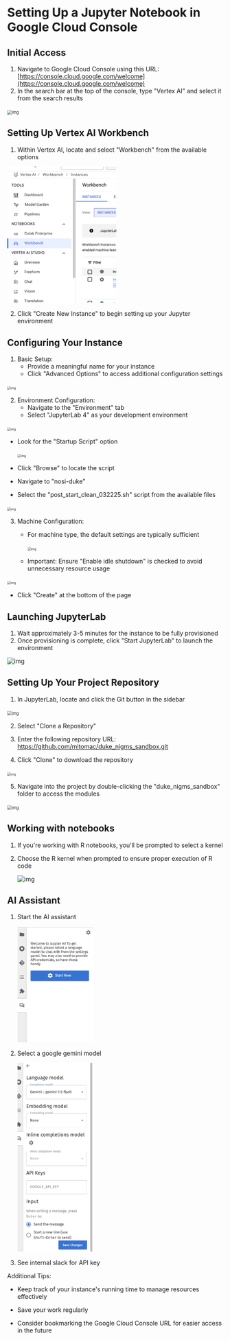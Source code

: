 

# Setting Up a Jupyter Notebook in Google Cloud Console

## Initial Access
1. Navigate to Google Cloud Console using this URL:  [https://console.cloud.google.com/welcome](https://console.cloud.google.com/welcome)
2. In the search bar at the top of the console, type "Vertex AI" and select it from the search results

<img src="https://lh7-rt.googleusercontent.com/docsz/AD_4nXd8h7ybiiNfu3Lm38OdIpG_DKpHNwEszKxsgqSIsrJE_C8tELIL5Mzz5FZ_w7oa1Zi1SEVjPrXjoR8Olt0-P_tZ6tAGhin5jQvX7tRxrTv49oaEMA7TsEypoWaOdFABKVw7VNXD?key=dKp5FwnnbucCvNhB4NAX4_8B" alt="img" style="zoom:67%;" />

## Setting Up Vertex AI Workbench
1. Within Vertex AI, locate and select "Workbench" from the available options

<img src="assets/img/image-20250127200440871.png" alt="image-20250127200440871" style="zoom:50%;" />

2. Click "Create New Instance" to begin setting up your Jupyter environment

## Configuring Your Instance
1. Basic Setup:
   - Provide a meaningful name for your instance
   - Click "Advanced Options" to access additional configuration settings

<img src="https://lh7-rt.googleusercontent.com/docsz/AD_4nXf7EE2lAyE-P4YLaeN71KlypSza91MsdbRWFclwNLNrzLSGEHI8z9UH22ikBX9_0Ljhbi9I4lEte7xmh1anKtS0r3p6lC9097XHoyOkTqYDDPBsugTPDbY32Utid4jE7bnxfpu88w?key=dKp5FwnnbucCvNhB4NAX4_8B" alt="img" style="zoom:50%;" />

2. Environment Configuration:
   - Navigate to the "Environment" tab
   - Select "JupyterLab 4" as your development environment

<img src="https://lh7-rt.googleusercontent.com/docsz/AD_4nXfPzdjxJT9agX1oxjWsbAvOzAkdffAfeUeGuJLvQptovu5xaMAfLdBgfjXv0VtKPrsdIhJBwf9K6MsH2EG9DTX4gp3QxH7R09_E_2QVuVLpR4Mx42wmvm5o3VuO8PjuvdKZ1GQZeQ?key=dKp5FwnnbucCvNhB4NAX4_8B" alt="img" style="zoom:50%;" />

   - Look for the "Startup Script" option

     <img src="https://lh7-rt.googleusercontent.com/docsz/AD_4nXfIlm0CIJMZbF-9-nBZobmKLHs4W0YuqTC6UlQihIi7l7h7YDUvCHTmHtJTHZzLwACn6Ki1J-QzO97G-SRxlJA3eMWu3gSnwQqxYaRkx7uspjCVWW1ds6efzFrLl9hMCUdYxTTg4w?key=dKp5FwnnbucCvNhB4NAX4_8B" alt="img" style="zoom:50%;" />

   - Click "Browse" to locate the script

   - Navigate to "nosi-duke"

   - Select the "post_start_clean_032225.sh" script from the available files

<img src="https://lh7-rt.googleusercontent.com/docsz/AD_4nXekFnjgdo8elVtvYBgHh57ca6uKLJjBhtBgDVKTX7kUdWzIYnEAu-2xwxB4i1X2_70rMIUREwaZ310QlAUCL12F3hrahpF1atsQfU3SkMQaTKh-q3N6SsxeBrEIQtoGBdPS9inC?key=dKp5FwnnbucCvNhB4NAX4_8B" alt="img" style="zoom:50%;" />

3. Machine Configuration:
   - For machine type, the default settings are typically sufficient
   
     <img src="https://lh7-rt.googleusercontent.com/docsz/AD_4nXfQR8LimU3pf1ykmJTdxs88ZaBS12NULvHVIaIG9AI_hVFH8Uflv78_YHRqigdw1trznlhunuyFFwaouYG84t5EaXImtWQcnqzVOR1OeeehlGfVUX0MrSid4qVLtM0c7WN0Ef9nTg?key=dKp5FwnnbucCvNhB4NAX4_8B" alt="img" style="zoom:50%;" />
   
   - Important: Ensure "Enable idle shutdown" is checked to avoid unnecessary resource usage

<img src="https://lh7-rt.googleusercontent.com/docsz/AD_4nXc6QHwKUC29_-SlPNlQMWlwap55_76ONhtzgK5eOaqHQPjSjsjWc0TTEV7qbsl4KI9tGOAxk8z8H7njCSzvV85GqDlBw9Tjli9zPzDVnvKlIgbeWcgrGKrscCf5rwhjaeEzzZHGow?key=dKp5FwnnbucCvNhB4NAX4_8B" alt="img" style="zoom:50%;" />

   - Click "Create" at the bottom of the page

## Launching JupyterLab
1. Wait approximately 3-5 minutes for the instance to be fully provisioned
2. Once provisioning is complete, click "Start JupyterLab" to launch the environment

![img](https://lh7-rt.googleusercontent.com/docsz/AD_4nXc0KGfbuCvCc7KPxCQi0ntjaJuxbM_cicEULyDa558BC0sc-MWxZKYCMPtmSCXVG1AyolJru2xlUeC2M70w7TNkpAXTwx6i4aLvYnsrkG1ZXiMakbK13hm4XPZugGinXTNQYmUF3A?key=dKp5FwnnbucCvNhB4NAX4_8B)

## Setting Up Your Project Repository
1. In JupyterLab, locate and click the Git button in the sidebar

<img src="https://lh7-rt.googleusercontent.com/docsz/AD_4nXdYtpdTOv73EkhW3LiNHbbQBRXR-RyagJsgFyfQA1dTecoxfzy5SgXYw2TpS3-4_bjJCXzTdIPt7ikeKBzkhpwDVqsSzCqQ6SjIW5KVTidmagdcz02a5yIUBvayMHqSntvbQou_?key=dKp5FwnnbucCvNhB4NAX4_8B" alt="img" style="zoom: 67%;" />

2. Select "Clone a Repository"

3. Enter the following repository URL: https://github.com/mitomac/duke_nigms_sandbox.git
4. Click "Clone" to download the repository

<img src="https://lh7-rt.googleusercontent.com/docsz/AD_4nXfov5a8LLigr_PTJEI7QJlnrDMHDgp7g_eTVIGU5qmeFIRwb38AscqciovyfchJu_BgE13xHfFLpA7Y0_hUnQKQKKBPH-b0g9VeqBWDHcKOU-DTxfxhTBVp2gllBf5uuEUh_ieTsg?key=dKp5FwnnbucCvNhB4NAX4_8B" alt="img" style="zoom: 50%;" />

5. Navigate into the project by double-clicking the "duke_nigms_sandbox" folder to access the modules

<img src="https://lh7-rt.googleusercontent.com/docsz/AD_4nXcRDYVmR-rbbFV7rxDAA0neq5SXREzJla2rncbR-KTlGKY9Yu_3f4IRStUtQo7HtKHt819L8JVqmAtl80gi64FTaJxcTQ1AD8OzZBZFS4xvwooi7gFLRPQ432LKAIqtXeYyKoCNcQ?key=dKp5FwnnbucCvNhB4NAX4_8B" alt="img" style="zoom:67%;" />

## Working with notebooks
1. If you're working with R notebooks, you'll be prompted to select a kernel

2. Choose the R kernel when prompted to ensure proper execution of R code

   ![img](https://lh7-rt.googleusercontent.com/docsz/AD_4nXckYuAXDg4-sk3xkNLD51xurb4xd0ycpAiyFMYGTXJE0LgAvIftTDd_MpADgqLypLmbTOghBRAz4XLX0yF4KhvXAiy8ujFGy34uHBnQf_6pnwPDtLJxklsYIZl6FHC_HaqfBA4?key=dKp5FwnnbucCvNhB4NAX4_8B)

## AI Assistant

1. Start the AI  assistant

   

   <img src="assets/img/image-20250127202922005.png" alt="image-20250127202922005" style="zoom:50%;" />

   

2. Select a google gemini model

   <img src="assets/img/image-20250127202818547.png" alt="image-20250127202818547" style="zoom: 50%;" />


3. See internal slack for API key


Additional Tips:
- Keep track of your instance's running time to manage resources effectively

- Save your work regularly

- Consider bookmarking the Google Cloud Console URL for easier access in the future

   
